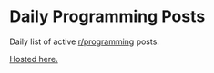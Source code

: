 # Daily Programming Posts
Daily list of active [r/programming](https://www.reddit.com/r/programming/) posts.

[Hosted here.](http://dailyprogramming.fytilis.com)
